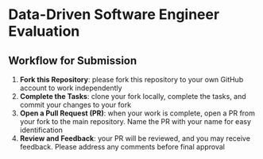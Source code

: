 # Data-Driven Software Engineer Evaluation

## Workflow for Submission

1. **Fork this Repository**: please fork this repository to your own GitHub account to work independently
2. **Complete the Tasks**: clone your fork locally, complete the tasks, and commit your changes to your fork
3. **Open a Pull Request (PR)**: when your work is complete, open a PR from your fork to the main repository. Name the PR with your name for easy identification
4. **Review and Feedback**: your PR will be reviewed, and you may receive feedback. Please address any comments before final approval
